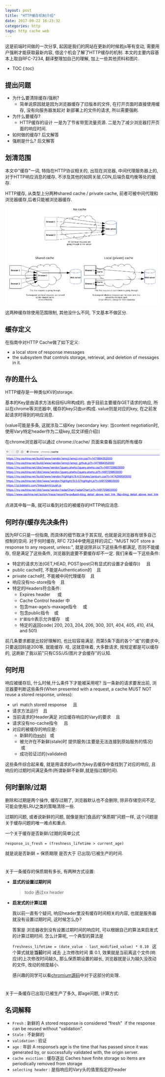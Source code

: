 ```yaml
---
layout: post
title: "HTTP缓存机制介绍"
date: 2017-09-22 16:23:32
categories: http
tags: http cache web
---
```


这是前端时间做的一次分享, 起因是我们的网站在更新的时候若js等有变动, 需要用户强刷才能获取最新内容, 借这个机会了解了HTTP缓存的机制. 本文的主要内容基本上取自RFC-7234, 翻译整理加自己的理解, 加上一些其他资料和图片.

* TOC
{:toc}

## 提出问题
- 为什么要清除缓存/强刷?
  - 简单说原因就是因为浏览器缓存了旧版本的文件, 在打开页面时直接使用缓存, 没有向服务器发起对 新部署上的文件的请求, 所以需要强刷.
- 为什么要缓存? 
  - HTTP缓存的设计 一是为了节省带宽流量资源. 二是为了减少浏览器打开页面的响应时间.
- 如何做的缓存? 后文解答
- 强刷是什么? 后文解答

## 划清范围
本文中"缓存"一词, 特指在HTTP协议相关的, 出现在浏览器, 中间代理服务器上的, 对于HTTP响应消息的缓存, 不涉及其他的如网关层,CDN,后端负载均衡等处的缓存.

HTTP缓存, 从类型上分两种shared cache / private cache, 前者可被中间代理和浏览器缓存,后者只能被浏览器缓存.

![缓存类型](/resources/HTTPCachtType.png)

这两种缓存除使用范围限制, 其他没什么不同, 下文基本不做区分.

## 缓存定义
在指南中对HTTP Cache做了如下定义:

- a local store of response messages
- the subsystem that controls storage, retrieval, and deletion of messages in it.

## 存的是什么
HTTP缓存是一种类似KV的storage.

基本的Key是由请求方法和目标URI构成的. 由于目前主要缓存GET请求的响应, 所以在chrome等浏览器中, 缓存的key只由uri构成.
value则是对应的key, 在之前发起请求时得到的响应消息.

(value可能是多条, 这就涉及二级Key (secondary key: 当content negotiation时, 使用Vary特定header作为二级key,后文详细介绍))

在chrome浏览器可以通过 chrome://cache/ 页面来查看当前的所有缓存

![chrome缓存页面](/resources/chrome-cache.png)

点进其中每一条, 就可以看到对应的被缓存的HTTP响应消息.

## 何时存(缓存先决条件)
因为RFC只是一份指南, 而具体的细节取决于其实现, 也就是说浏览器有很多自己控制的空间. 对于何时缓存, RFC 7234中使用这样的词汇: "MUST NOT store a response to any request, unless:", 就是说除非以下这些条件都满足, 否则不能缓存, 但是满足了这些条件, 浏览器到底要不要缓存却不一定. 我们来看一下这些条件:

- 特定的请求方法(GET,HEAD, POST(post只有显式的设置才会缓存))     且
- public cache时, 不能是Authentication的    且
- private cache时, 不能被中间代理缓存    且
- 响应没有no-store指令    且
- 特定的Headers符合条件:
  - Expires header      或
  - Cache Control header 中
  - 包含max-age/s-maxage指令     或
  - 包含public指令    或
  - `扩展指令`表示允许缓存    或
  - 特定的返回code( 200, 203, 204, 206, 300, 301, 404, 405, 410, 414, and 501) 

前几条要求都是比较好理解的, 也比较容易满足. 而第5条下面的各个"或"的要求中, 只要返回码是200等, 就能缓存. 哇, 这就意味着, 大多数请求, 按规定都是可以缓存的, 这刷新了我以前"只有CSS/JS/图片才会缓存"的认知.

## 何时用
响应被缓存后, 什么时候,什么条件下才能被采用呢? 当一条新的请求要发出前, 浏览器要判断这些条件(When presented with a request, a cache MUST NOT reuse a stored response, unless):

- uri  match stored response     且
- 请求方法运行    且
- 当前请求的Header满足 对应缓存响应的Vary的要求    且
- 请求没有no-cache指令     且
- 对应的被缓存的响应是:
  - 新鲜的[(fresh)](#名词解释)   或
  - 被允许在不新鲜(stale)时 提供服务(主要是无法连接到原始服务的情况)      或
  - 成功验证过的(validated)

这些条件综合起来看, 就是用请求的uri作为key去缓存中查找到了对应的响应, 且响应的过期时间满足条件(所谓新鲜不新鲜,就是指过期时间).

## 何时删除/过期
   删除和过期是两个操作, 缓存过期了, 浏览器默认也不会删除, 除非存储空间不足, 可能会使用LRU之类的策略清除一些.
   
   过期的问题, 或者说新鲜的问题, 就像是我们食品的”保质期”问题一样, 这个问题是关于缓存问题的唯一难点和重点.
   
   一个关于缓存是否新鲜/过期的简单公式
   
   ```response_is_fresh = (freshness_lifetime > current_age)```
   
  就是说是否新鲜 =  保质期限 是否大于 已出现/已被生产的时间.
  
  #
  
  关于一条缓存的保质期有多长, 有两种方式设置:
  
  - **显式的设置过期时间**
  
    > todo 通过xx header
  
  - **启发式的计算过期**
  
    我以前一直有个疑问, 响应header里没有缓存时间相关的内容, 也就是服务器就没有设置过期时间, 这时候怎么办?
     
    答案是 浏览器收到没有设置过期时间的响应时, 可以根据自己的算法来启发式的计算过期时间. 怎么计算呢, 一个典型的算法是
    
    ```freshness_lifetime = (date_value - last_modified_value) * 0.10 ```
    这个算式就是**当前**时间 减去 上次修改时间 乘 0.1, 效果就是当前离这个文件(响应)的上次修改时间越久, 那么保质期设置的越长, 浏览器就是认为越久没改动的文件, 改动的频度越小.
    
    感兴趣的同学可以看[chromium源码](https://chromium.googlesource.com/chromium/src/+/49.0.2606.2/net/http/http_response_headers.cc#1001)中对于这部分的处理.
    
  #
  关于一条缓存已出现/已被生产了多久, 即age问题, 计算方式:
  

## 名词解释
- `Fresh` : 新鲜的 A stored response is considered “fresh"  if the response can be reused without “validation”.
- `Stale` : 不新鲜的
- `validation` : 验证 
- `age` : 年龄 A response’s age is the time that has passed since it was generated by, or successfully validated with, the origin server.
- `cache eviction` : 缓存逐出 Caches have finite storage so items are periodically removed from storage
- `selecting header` : 是指响应的Vary头的值里指定的header

